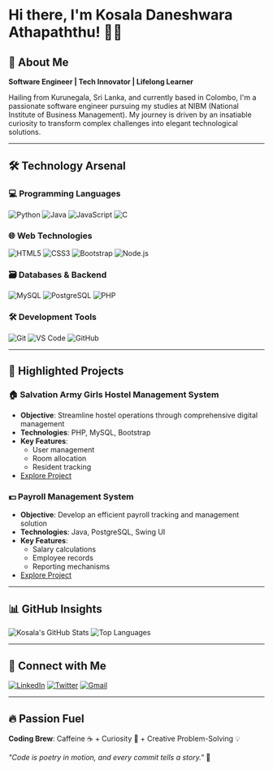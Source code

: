 # Hi there, I'm Kosala Daneshwara Athapaththu! 👋🚀

## 🌈 About Me
**Software Engineer | Tech Innovator | Lifelong Learner**

Hailing from Kurunegala, Sri Lanka, and currently based in Colombo, I'm a passionate software engineer pursuing my studies at NIBM (National Institute of Business Management). My journey is driven by an insatiable curiosity to transform complex challenges into elegant technological solutions.

---

## 🛠️ Technology Arsenal

### 💻 Programming Languages
![Python](https://img.shields.io/badge/Python-3776AB?style=for-the-badge&logo=python&logoColor=white)
![Java](https://img.shields.io/badge/Java-007396?style=for-the-badge&logo=java&logoColor=white)
![JavaScript](https://img.shields.io/badge/JavaScript-F7DF1E?style=for-the-badge&logo=javascript&logoColor=black)
![C](https://img.shields.io/badge/C-A8B9CC?style=for-the-badge&logo=c&logoColor=white)

### 🌐 Web Technologies
![HTML5](https://img.shields.io/badge/HTML5-E34F26?style=for-the-badge&logo=html5&logoColor=white)
![CSS3](https://img.shields.io/badge/CSS3-1572B6?style=for-the-badge&logo=css3&logoColor=white)
![Bootstrap](https://img.shields.io/badge/Bootstrap-7952B3?style=for-the-badge&logo=bootstrap&logoColor=white)
![Node.js](https://img.shields.io/badge/Node.js-339933?style=for-the-badge&logo=nodedotjs&logoColor=white)

### 🗃️ Databases & Backend
![MySQL](https://img.shields.io/badge/MySQL-4479A1?style=for-the-badge&logo=mysql&logoColor=white)
![PostgreSQL](https://img.shields.io/badge/PostgreSQL-336791?style=for-the-badge&logo=postgresql&logoColor=white)
![PHP](https://img.shields.io/badge/PHP-777BB4?style=for-the-badge&logo=php&logoColor=white)

### 🛠️ Development Tools
![Git](https://img.shields.io/badge/Git-F05032?style=for-the-badge&logo=git&logoColor=white)
![VS Code](https://img.shields.io/badge/VS%20Code-007ACC?style=for-the-badge&logo=visual-studio-code&logoColor=white)
![GitHub](https://img.shields.io/badge/GitHub-181717?style=for-the-badge&logo=github&logoColor=white)

---

## 🌟 Highlighted Projects

### 🏠 Salvation Army Girls Hostel Management System
- **Objective**: Streamline hostel operations through comprehensive digital management
- **Technologies**: PHP, MySQL, Bootstrap
- **Key Features**: 
  - User management
  - Room allocation
  - Resident tracking
- [Explore Project](https://github.com/kosaladathapththu/hostel_management)

### 💵 Payroll Management System
- **Objective**: Develop an efficient payroll tracking and management solution
- **Technologies**: Java, PostgreSQL, Swing UI
- **Key Features**:
  - Salary calculations
  - Employee records
  - Reporting mechanisms
- [Explore Project](https://github.com/kosaladathapththu/payroll_system)

---

## 📊 GitHub Insights
![Kosala's GitHub Stats](https://github-readme-stats.vercel.app/api?username=kosaladathapththu&show_icons=true&theme=radical&include_all_commits=true&count_private=true)
![Top Languages](https://github-readme-stats.vercel.app/api/top-langs/?username=kosaladathapththu&layout=compact&theme=radical)

---

## 🤝 Connect with Me
[![LinkedIn](https://img.shields.io/badge/LinkedIn-Kosala%20Athapaththu-0A66C2?style=for-the-badge&logo=linkedin&logoColor=white)](https://www.linkedin.com/in/kosala-athapaththu)
[![Twitter](https://img.shields.io/badge/Twitter-@KAthapathtu-1DA1F2?style=for-the-badge&logo=twitter&logoColor=white)](https://x.com/KAthapathtu)
[![Gmail](https://img.shields.io/badge/Gmail-kosalaathapaththu1234-D14836?style=for-the-badge&logo=gmail&logoColor=white)](mailto:kosalaathapaththu1234@gmail.com)

---

## 🔥 Passion Fuel
**Coding Brew**: Caffeine ☕ + Curiosity 🧠 + Creative Problem-Solving 💡

*"Code is poetry in motion, and every commit tells a story."* 🚀
